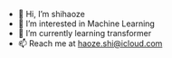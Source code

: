 - 👋 Hi, I’m shihaoze
- 👀 I’m interested in Machine Learning
- 🌱 I’m currently learning transformer
- 📫 Reach me at haoze.shi@icloud.com

<!---
shihaoze/shihaoze is a ✨ special ✨ repository because its `README.md` (this file) appears on your GitHub profile.
You can click the Preview link to take a look at your changes.
--->

